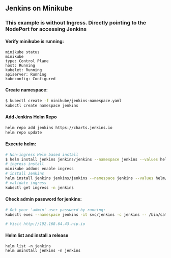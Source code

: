 ## Jenkins on Minikube

### This example is without Ingress. Directly pointing to the NodePort for accessing Jenkins

#### Verify minikube is running:
```
minikube status
minikube
type: Control Plane
host: Running
kubelet: Running
apiserver: Running
kubeconfig: Configured
```

#### Create namespace:
```bash
$ kubectl create -f minikube/jenkins-namespace.yaml
kubectl create namespace jenkins
```

#### Add Jenkins Helm Repo
```bash
helm repo add jenkins https://charts.jenkins.io
helm repo update
```

#### Execute helm:
```bash
# Non-ingress Helm based install
$ helm install jenkins jenkins/jenkins --namespace jenkins --values helm/values.yaml
# ingress install
minikube addons enable ingress
# install Jenkins
helm install jenkins jenkins/jenkins --namespace jenkins --values helm/ingress-values.yaml
# validate ingress
kubectl get ingress -n jenkins
```


#### Check admin password for jenkins:
```bash
# Get your 'admin' user password by running:
kubectl exec --namespace jenkins -it svc/jenkins -c jenkins -- /bin/cat /run/secrets/chart-admin-password && echo

# Visit http://192.168.64.43.nip.io
```

#### Helm list and install a release

```
helm list -n jenkins
helm uninstall jenkins -n jenkins
```
